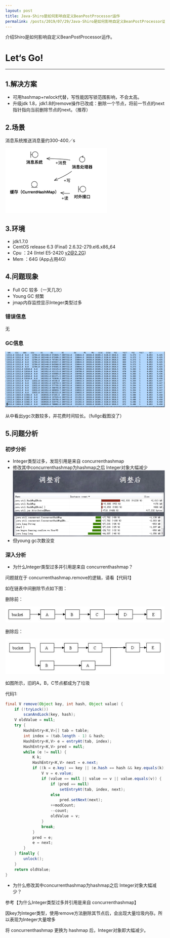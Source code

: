 ```yaml
---
layout: post
title: Java-Shiro是如何影响自定义BeanPostProcessor运作
permalink: /posts/2019/07/29/Java-Shiro是如何影响自定义BeanPostProcessor运作.html
---
```


介绍Shiro是如何影响自定义BeanPostProcessor运作。

# Let‘s Go!
-----

## 1.解决方案

* 可用hashmap+rwlock代替，写性能因写锁范围影响，不会太高。
* 升级jdk 1.8，jdk1.8的remove操作已改成：删除一个节点，将前一节点的next指针指向当前删除节点的next。（推荐）

## 2.场景

消息系统推送消息量约300-400／s

![sence](/images/CurrentHashMap高并发实践探索/scene.png)

## 3.环境

* jdk1.7.0
* CentOS release 6.3 (Final) 2.6.32-279.el6.x86_64
* Cpu ：24 (Intel E5-2420 v2@2.2G)
* Mem ：64G (App占用4G)

## 4.问题现象

* Full GC 较多（一天几次）
* Young GC 频繁
* jmap内存监控显示Integer类型过多

### 错误信息

无

### GC信息

![gc](/images/CurrentHashMap高并发实践探索/gc.png)

从中看出ygc次数较多，并花费时间较长。（fullgc截图没了）

## 5.问题分析

### 初步分析

* Integer类型过多，发现引用是来自 concurrenthashmap
* 修改其中concurrenthashmap为hashmap之后 Integer对象大幅减少
![integer](/images/CurrentHashMap高并发实践探索/integer.png)
* 但young gc次数没变

### 深入分析

* 为什么Integer类型过多并引用是来自 concurrenthashmap？

问题就在于 concurrenthashmap.remove的逻辑，请看【代码1】

如在链表中间删除节点如下图：

删除前：

![remove](/images/CurrentHashMap高并发实践探索/remove.jpg)

删除后：

![remove_new](/images/CurrentHashMap高并发实践探索/remove_new.jpg)

如图所示，旧的A，B，C节点都成为了垃圾

代码1:
``` java
final V remove(Object key, int hash, Object value) {
    if (!tryLock())
        scanAndLock(key, hash);
    V oldValue = null;
    try {
        HashEntry<K,V>[] tab = table;
        int index = (tab.length - 1) & hash;
        HashEntry<K,V> e = entryAt(tab, index);
        HashEntry<K,V> pred = null;
        while (e != null) {
            K k;
            HashEntry<K,V> next = e.next;
            if ((k = e.key) == key || (e.hash == hash && key.equals(k))) {
                V v = e.value;
                if (value == null || value == v || value.equals(v)) {
                    if (pred == null)
                        setEntryAt(tab, index, next);
                    else
                        pred.setNext(next);
                    ++modCount;
                    --count;
                    oldValue = v;
                }
                break;
            }
            pred = e;
            e = next;
        }
    } finally {
        unlock();
    }
    return oldValue;
}
```

* 为什么修改其中concurrenthashmap为hashmap之后 Integer对象大幅减少？

参考【为什么Integer类型过多并引用是来自 concurrenthashmap】

因key为Integer类型，使用remove方法删除其节点后，会出现大量垃圾内存。所以表现为Integer大量增多

将 concurrenthashmap 更换为 hashmap 后，Integer对象即大幅减少。
